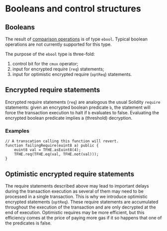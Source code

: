 # Booleans and control structures

## Booleans

The result of [comparison operations](functions.md#comparison-operation-eq-ne-ge-gt-le-lt) is of type `ebool`. Typical boolean operations are not currently supported for this type.

The purpose of the `ebool` type is three-fold:

1. control bit for the `cmux` operator;
2. input for encrypted require (`req`) statements;
3. input for optimistic encrypted require (`optReq`) statements.

## Encrypted require statements

Encrypted require statements (`req`) are analogous the usual Solidity `require` statements: given an encrypted boolean predicate `b`, the statement will force the transaction execution to halt if `b` evaluates to false.
Evaluating the encrypted boolean predicate implies a (threshold) decryption.

### Examples

```solidity
// A transcation calling this function will revert.
function failingRequire(euint8 a) public {
    euint8 val = TFHE.asEuint8(4);
    TFHE.req(TFHE.eq(val, TFHE.not(val)));
}
```

## Optimistic encrypted require statements

The require statements described above may lead to important delays during the transaction execution as several of them may need to be processed in a single transaction.
This is why we introduce optimistic encrypted statements (`optReq`).
These require statements are accumulated throughout the execution of the transaction and are only decrypted at the end of execution.
Optimistic requires may be more efficient, but this efficiency comes at the price of paying more gas if it so happens that one of the predicates is false.
